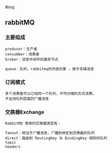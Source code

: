 #mq

## rabbitMQ
### 主要组成
```
producer：生产者
consumber：消费者
broker：消息中间件的服务节点

queue：队列，rabbitmq的内部对象 ，用于存储消息

```
### 订阅模式
```
多个消费者可以订阅同一个队列，平均分摊的方式消费。
不支持队列层面的广播消息
```
### 交换器Exchange
```
RabbitMQ 常用的交换器类型有：

fanout：相当于广播消息，广播到绑定到交换器的队列
direct：路由到 RoutingKey 与 BindingKey 相同的队列
topic
headers


```